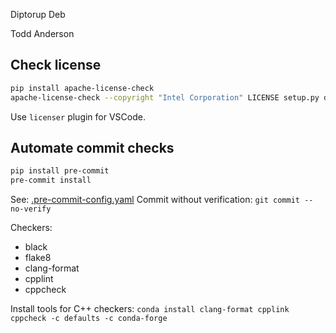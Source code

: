 Diptorup Deb

Todd Anderson

## Check license

```bash
pip install apache-license-check
apache-license-check --copyright "Intel Corporation" LICENSE setup.py dpctl
```

Use `licenser` plugin for VSCode.


## Automate commit checks

```bash
pip install pre-commit
pre-commit install
```

See: [.pre-commit-config.yaml]()
Commit without verification: `git commit --no-verify`

Checkers:
- black
- flake8
- clang-format
- cpplint
- cppcheck

Install tools for C++ checkers: `conda install clang-format cpplink cppcheck -c defaults -c conda-forge`
